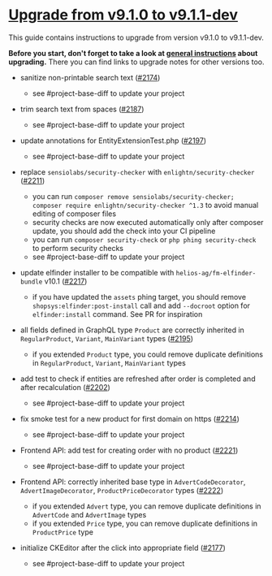 # [Upgrade from v9.1.0 to v9.1.1-dev](https://github.com/shopsys/shopsys/compare/v9.1.0...9.1)

This guide contains instructions to upgrade from version v9.1.0 to v9.1.1-dev.

**Before you start, don't forget to take a look at [general instructions](https://github.com/shopsys/shopsys/blob/master/UPGRADE.md) about upgrading.**
There you can find links to upgrade notes for other versions too.

- sanitize non-printable search text ([#2174](https://github.com/shopsys/shopsys/pull/2174))
    - see #project-base-diff to update your project
  
- trim search text from spaces ([#2187](https://github.com/shopsys/shopsys/pull/2187))
    - see #project-base-diff to update your project

- update annotations for EntityExtensionTest.php ([#2197](https://github.com/shopsys/shopsys/pull/2197))
    - see #project-base-diff to update your project

- replace `sensiolabs/security-checker` with `enlightn/security-checker` ([#2211](https://github.com/shopsys/shopsys/pull/2211))
    - you can run `composer remove sensiolabs/security-checker; composer require enlightn/security-checker ^1.3` to avoid manual editing of composer files
    - security checks are now executed automatically only after composer update, you should add the check into your CI pipeline
    - you can run `composer security-check` or `php phing security-check` to perform security checks
    - see #project-base-diff to update your project

- update elfinder installer to be compatible with `helios-ag/fm-elfinder-bundle` v10.1 ([#2217](https://github.com/shopsys/shopsys/pull/2217))
    - if you have updated the `assets` phing target, you should remove `shopsys:elfinder:post-install` call
      and add `--docroot` option for `elfinder:install` command. See PR for inspiration

- all fields defined in GraphQL type `Product` are correctly inherited in `RegularProduct`, `Variant`, `MainVariant` types ([#2195](https://github.com/shopsys/shopsys/pull/2195))
    - if you extended `Product` type, you could remove duplicate definitions in `RegularProduct`, `Variant`, `MainVariant` types

- add test to check if entities are refreshed after order is completed and after recalculation ([#2202](https://github.com/shopsys/shopsys/pull/2202))
    - see #project-base-diff to update your project

- fix smoke test for a new product for first domain on https ([#2214](https://github.com/shopsys/shopsys/pull/2214))
    - see #project-base-diff to update your project

- Frontend API: add test for creating order with no product ([#2221](https://github.com/shopsys/shopsys/pull/2221))
    - see #project-base-diff to update your project

- Frontend API: correctly inherited base type in `AdvertCodeDecorator`, `AdvertImageDecorator`, `ProductPriceDecorator` types ([#2222](https://github.com/shopsys/shopsys/pull/2222))
  - if you extended `Advert` type, you can remove duplicate definitions in `AdvertCode` and `AdvertImage` types
  - if you extended `Price` type, you can remove duplicate definitions in `ProductPrice` type

- initialize CKEditor after the click into appropriate field ([#2177](https://github.com/shopsys/shopsys/pull/2177))
    - see #project-base-diff to update your project
